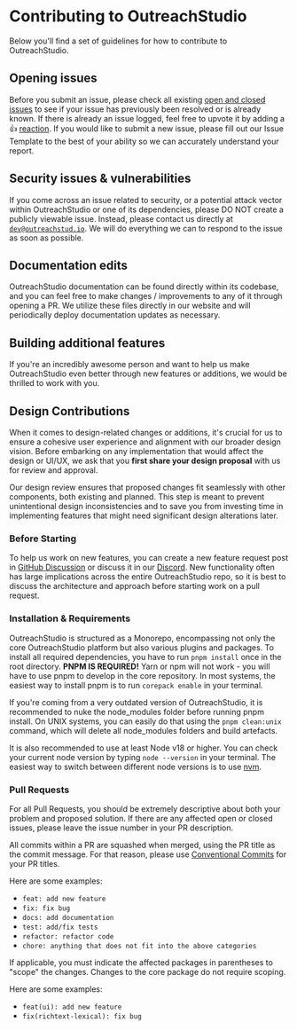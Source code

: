 # Contributing to OutreachStudio

Below you'll find a set of guidelines for how to contribute to OutreachStudio.

## Opening issues

Before you submit an issue, please check all existing [open and closed issues](https://github.com/OutreachStud-io/studio/issues) to see if your issue has previously been resolved or is already known. If there is already an issue logged, feel free to upvote it by adding a :thumbsup: [reaction](https://github.com/blog/2119-add-reactions-to-pull-requests-issues-and-comments). If you would like to submit a new issue, please fill out our Issue Template to the best of your ability so we can accurately understand your report.

## Security issues & vulnerabilities

If you come across an issue related to security, or a potential attack vector within OutreachStudio or one of its dependencies, please DO NOT create a publicly viewable issue. Instead, please contact us directly at [`dev@outreachstud.io`](mailto:dev@outreachstud.io). We will do everything we can to respond to the issue as soon as possible.

## Documentation edits

OutreachStudio documentation can be found directly within its codebase, and you can feel free to make changes / improvements to any of it through opening a PR. We utilize these files directly in our website and will periodically deploy documentation updates as necessary.

## Building additional features

If you're an incredibly awesome person and want to help us make OutreachStudio even better through new features or additions, we would be thrilled to work with you.

## Design Contributions

When it comes to design-related changes or additions, it's crucial for us to ensure a cohesive user experience and alignment with our broader design vision. Before embarking on any implementation that would affect the design or UI/UX, we ask that you **first share your design proposal** with us for review and approval.

Our design review ensures that proposed changes fit seamlessly with other components, both existing and planned. This step is meant to prevent unintentional design inconsistencies and to save you from investing time in implementing features that might need significant design alterations later.

### Before Starting

To help us work on new features, you can create a new feature request post in [GitHub Discussion](https://github.com/OutreachStud-io/studio/discussions) or discuss it in our [Discord](https://discord.gg/E3PDtyTJ4M). New functionality often has large implications across the entire OutreachStudio repo, so it is best to discuss the architecture and approach before starting work on a pull request.

### Installation & Requirements

OutreachStudio is structured as a Monorepo, encompassing not only the core OutreachStudio platform but also various plugins and packages. To install all required dependencies, you have to run `pnpm install` once in the root directory. **PNPM IS REQUIRED!** Yarn or npm will not work - you will have to use pnpm to develop in the core repository. In most systems, the easiest way to install pnpm is to run `corepack enable` in your terminal.

If you're coming from a very outdated version of OutreachStudio, it is recommended to nuke the node_modules folder before running pnpm install. On UNIX systems, you can easily do that using the `pnpm clean:unix` command, which will delete all node_modules folders and build artefacts.

It is also recommended to use at least Node v18 or higher. You can check your current node version by typing `node --version` in your terminal. The easiest way to switch between different node versions is to use [nvm](https://github.com/nvm-sh/nvm#intro).

### Pull Requests

For all Pull Requests, you should be extremely descriptive about both your problem and proposed solution. If there are any affected open or closed issues, please leave the issue number in your PR description.

All commits within a PR are squashed when merged, using the PR title as the commit message. For that reason, please use [Conventional Commits](https://www.conventionalcommits.org/en/v1.0.0/) for your PR titles.

Here are some examples:

- `feat: add new feature`
- `fix: fix bug`
- `docs: add documentation`
- `test: add/fix tests`
- `refactor: refactor code`
- `chore: anything that does not fit into the above categories`

If applicable, you must indicate the affected packages in parentheses to "scope" the changes. Changes to the core package do not require scoping.

Here are some examples:

- `feat(ui): add new feature`
- `fix(richtext-lexical): fix bug`
